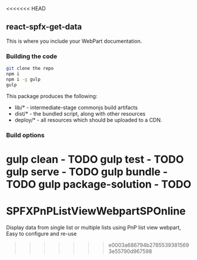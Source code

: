<<<<<<< HEAD
## react-spfx-get-data

This is where you include your WebPart documentation.

### Building the code

```bash
git clone the repo
npm i
npm i -g gulp
gulp
```

This package produces the following:

* lib/* - intermediate-stage commonjs build artifacts
* dist/* - the bundled script, along with other resources
* deploy/* - all resources which should be uploaded to a CDN.

### Build options

gulp clean - TODO
gulp test - TODO
gulp serve - TODO
gulp bundle - TODO
gulp package-solution - TODO
=======
# SPFXPnPListViewWebpartSPOnline
Display data from single list or multiple lists using PnP list view webpart, Easy to configure and re-use
>>>>>>> e0003a686794b27855393815693e55790d967598
